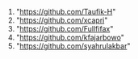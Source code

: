 1. "https://github.com/Taufik-H"
2. "https://github.com/xcapri"
3. "https://github.com/Fullfifax"
4. "https://github.com/kfajarbowo"
5. "https://github.com/syahrulakbar"
